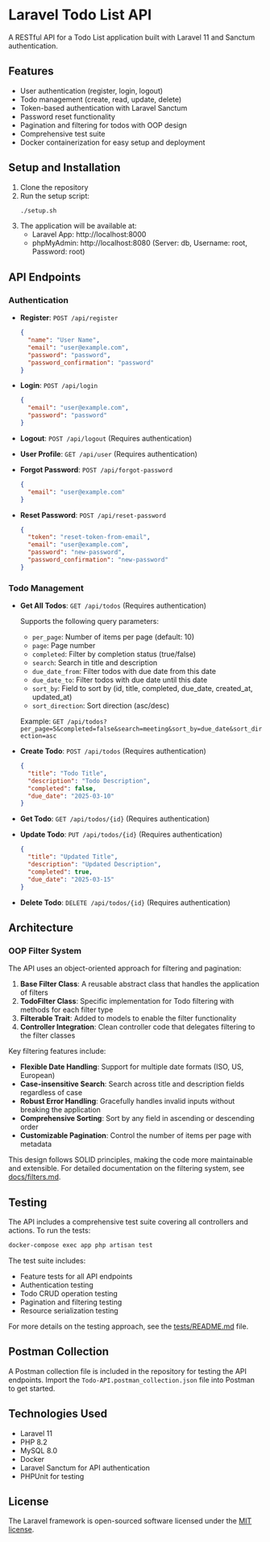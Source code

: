 # Laravel Todo List API

A RESTful API for a Todo List application built with Laravel 11 and Sanctum authentication.

## Features

- User authentication (register, login, logout)
- Todo management (create, read, update, delete)
- Token-based authentication with Laravel Sanctum
- Password reset functionality
- Pagination and filtering for todos with OOP design
- Comprehensive test suite
- Docker containerization for easy setup and deployment

## Setup and Installation

1. Clone the repository
2. Run the setup script:
   ```bash
   ./setup.sh
   ```
3. The application will be available at:
   - Laravel App: http://localhost:8000
   - phpMyAdmin: http://localhost:8080 (Server: db, Username: root, Password: root)

## API Endpoints

### Authentication

- **Register**: `POST /api/register`
  ```json
  {
    "name": "User Name",
    "email": "user@example.com",
    "password": "password",
    "password_confirmation": "password"
  }
  ```

- **Login**: `POST /api/login`
  ```json
  {
    "email": "user@example.com",
    "password": "password"
  }
  ```

- **Logout**: `POST /api/logout` (Requires authentication)

- **User Profile**: `GET /api/user` (Requires authentication)

- **Forgot Password**: `POST /api/forgot-password`
  ```json
  {
    "email": "user@example.com"
  }
  ```

- **Reset Password**: `POST /api/reset-password`
  ```json
  {
    "token": "reset-token-from-email",
    "email": "user@example.com",
    "password": "new-password",
    "password_confirmation": "new-password"
  }
  ```

### Todo Management

- **Get All Todos**: `GET /api/todos` (Requires authentication)
  
  Supports the following query parameters:
  - `per_page`: Number of items per page (default: 10)
  - `page`: Page number
  - `completed`: Filter by completion status (true/false)
  - `search`: Search in title and description
  - `due_date_from`: Filter todos with due date from this date
  - `due_date_to`: Filter todos with due date until this date
  - `sort_by`: Field to sort by (id, title, completed, due_date, created_at, updated_at)
  - `sort_direction`: Sort direction (asc/desc)
  
  Example: `GET /api/todos?per_page=5&completed=false&search=meeting&sort_by=due_date&sort_direction=asc`

- **Create Todo**: `POST /api/todos` (Requires authentication)
  ```json
  {
    "title": "Todo Title",
    "description": "Todo Description",
    "completed": false,
    "due_date": "2025-03-10"
  }
  ```

- **Get Todo**: `GET /api/todos/{id}` (Requires authentication)

- **Update Todo**: `PUT /api/todos/{id}` (Requires authentication)
  ```json
  {
    "title": "Updated Title",
    "description": "Updated Description",
    "completed": true,
    "due_date": "2025-03-15"
  }
  ```

- **Delete Todo**: `DELETE /api/todos/{id}` (Requires authentication)

## Architecture

### OOP Filter System

The API uses an object-oriented approach for filtering and pagination:

1. **Base Filter Class**: A reusable abstract class that handles the application of filters
2. **TodoFilter Class**: Specific implementation for Todo filtering with methods for each filter type
3. **Filterable Trait**: Added to models to enable the filter functionality
4. **Controller Integration**: Clean controller code that delegates filtering to the filter classes

Key filtering features include:

- **Flexible Date Handling**: Support for multiple date formats (ISO, US, European)
- **Case-insensitive Search**: Search across title and description fields regardless of case
- **Robust Error Handling**: Gracefully handles invalid inputs without breaking the application
- **Comprehensive Sorting**: Sort by any field in ascending or descending order
- **Customizable Pagination**: Control the number of items per page with metadata

This design follows SOLID principles, making the code more maintainable and extensible. For detailed documentation on the filtering system, see [docs/filters.md](docs/filters.md).

## Testing

The API includes a comprehensive test suite covering all controllers and actions. To run the tests:

```bash
docker-compose exec app php artisan test
```

The test suite includes:
- Feature tests for all API endpoints
- Authentication testing
- Todo CRUD operation testing
- Pagination and filtering testing
- Resource serialization testing

For more details on the testing approach, see the [tests/README.md](tests/README.md) file.

## Postman Collection

A Postman collection file is included in the repository for testing the API endpoints. Import the `Todo-API.postman_collection.json` file into Postman to get started.

## Technologies Used

- Laravel 11
- PHP 8.2
- MySQL 8.0
- Docker
- Laravel Sanctum for API authentication
- PHPUnit for testing

## License

The Laravel framework is open-sourced software licensed under the [MIT license](https://opensource.org/licenses/MIT).
